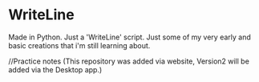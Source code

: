 # WriteLine
Made in Python.
Just a 'WriteLine' script.
Just some of my very early and basic creations that i'm still learning about.


//Practice notes
(This repository was added via website, Version2 will be added via the Desktop app.)
